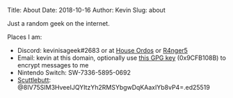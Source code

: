 Title: About
Date: 2018-10-16
Author: Kevin
Slug: about

Just a random geek on the internet.

Places I am:

* Discord: kevinisageek#2683 or at [House Ordos](https://discord.gg/p8tAxfR) or [R4nger5](https://discord.gg/RsTZCkD)
* Email: kevin at this domain, optionally use [this GPG key]({static}/media/misc/kevinatkevinisageekdotorg.public.gpg.asc) (0x9CFB108B) to encrypt messages to me
* Nintendo Switch: SW-7336-5895-0692
* [Scuttlebutt](https://www.scuttlebutt.nz/): @8IV75SIM3HveeIJQYItzYh2RMSYbgwDqKAaxIYb8vP4=.ed25519
